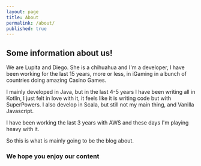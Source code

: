 ```yaml
---
layout: page
title: About
permalink: /about/
published: true
---
```


## Some information about us! 

We are Lupita and Diego. She is a chihuahua and I'm a developer, I have been working for the last 15 years, more or less, in iGaming in a bunch of countries doing amazing Casino Games.

I mainly developed in Java, but in the last 4-5 years I have been writing all in Kotlin, I just felt in love with it, it feels like it is writing code but with SuperPowers. I also develop in Scala, but still not my main thing, and Vanilla Javascript.

I have been working the last 3 years with AWS and these days I'm playing heavy with it.

So this is what is mainly going to be the blog about.

### We hope you enjoy our content



